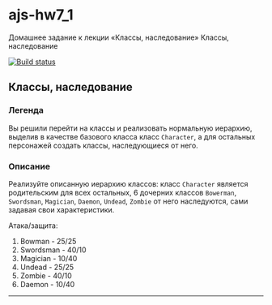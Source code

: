 # ajs-hw7_1
Домашнее задание к лекции «Классы, наследование» Классы, наследование

[![Build status](https://ci.appveyor.com/api/projects/status/sti7dvi7j1l078hp/branch/master?svg=true)](https://ci.appveyor.com/project/Mistel-77/ajs-hw7-1/branch/master)

## Классы, наследование

### Легенда

Вы решили перейти на классы и реализовать нормальную иерархию, выделив в качестве базового класса класс `Character`, а для остальных персонажей создать классы, наследующиеся от него.

### Описание

Реализуйте описанную иерархию классов: класс `Character` является родительским для всех остальных, 6 дочерних классов `Bowerman`, `Swordsman`, `Magician`, `Daemon`, `Undead`, `Zombie` от него наследуются, сами задавая свои характеристики.

Атака/защита:
1. Bowman - 25/25
1. Swordsman - 40/10
1. Magician - 10/40
1. Undead - 25/25
1. Zombie - 40/10
1. Daemon - 10/40

---
